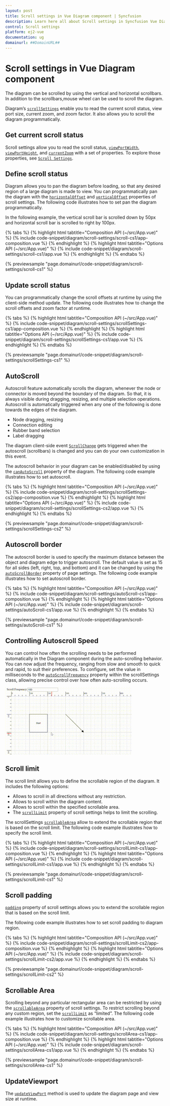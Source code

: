 ```yaml
---
layout: post
title: Scroll settings in Vue Diagram component | Syncfusion
description: Learn here all about Scroll settings in Syncfusion Vue Diagram component of Syncfusion Essential JS 2 and more.
control: Scroll settings 
platform: ej2-vue
documentation: ug
domainurl: ##DomainURL##
---
```


# Scroll settings in Vue Diagram component

The diagram can be scrolled by using the vertical and horizontal scrollbars. In addition to the scrollbars,mouse wheel can be used to scroll the diagram.

Diagram’s [`scrollSettings`](https://ej2.syncfusion.com/vue/documentation/api/diagram/#scrollsettings) enable you to read the current scroll status, view port size, current zoom, and zoom factor. It also allows you to scroll the diagram programmatically.

## Get current scroll status

Scroll settings allow you to read the scroll status, [`viewPortWidth`](https://ej2.syncfusion.com/vue/documentation/api/diagram/scrollSettings), [`viewPortHeight`](https://ej2.syncfusion.com/vue/documentation/api/diagram/scrollSettings), and [`currentZoom`](https://ej2.syncfusion.com/vue/documentation/api/diagram/scrollSettings) with a set of properties. To explore those properties, see [`Scroll Settings`](https://ej2.syncfusion.com/vue/documentation/api/diagram/scrollSettings).

## Define scroll status

Diagram allows you to pan the diagram before loading, so that any desired region of a large diagram is made to view. You can programmatically pan the diagram with the [`horizontalOffset`](https://ej2.syncfusion.com/vue/documentation/api/diagram/scrollSettings) and [`verticalOffset`](https://ej2.syncfusion.com/vue/documentation/api/diagram/scrollSettings) properties of scroll settings. The following code illustrates how to set pan the diagram programmatically.

In the following example, the vertical scroll bar is scrolled down by 50px and horizontal scroll bar is scrolled to right by 100px.

{% tabs %}
{% highlight html tabtitle="Composition API (~/src/App.vue)" %}
{% include code-snippet/diagram/scroll-settings/scroll-cs1/app-composition.vue %}
{% endhighlight %}
{% highlight html tabtitle="Options API (~/src/App.vue)" %}
{% include code-snippet/diagram/scroll-settings/scroll-cs1/app.vue %}
{% endhighlight %}
{% endtabs %}
        
{% previewsample "page.domainurl/code-snippet/diagram/scroll-settings/scroll-cs1" %}

## Update scroll status

You can programmatically change the scroll offsets at runtime by using the client-side method update. The following code illustrates how to change the scroll offsets and zoom factor at runtime.

{% tabs %}
{% highlight html tabtitle="Composition API (~/src/App.vue)" %}
{% include code-snippet/diagram/scroll-settings/scrollSettings-cs1/app-composition.vue %}
{% endhighlight %}
{% highlight html tabtitle="Options API (~/src/App.vue)" %}
{% include code-snippet/diagram/scroll-settings/scrollSettings-cs1/app.vue %}
{% endhighlight %}
{% endtabs %}
        
{% previewsample "page.domainurl/code-snippet/diagram/scroll-settings/scrollSettings-cs1" %}

## AutoScroll

Autoscroll feature automatically scrolls the diagram, whenever the node or connector is moved beyond the boundary of the diagram. So that, it is always visible during dragging, resizing, and multiple selection operations. Autoscroll is automatically triggered when any one of the following is done towards the edges of the diagram.

* Node dragging, resizing
* Connection editing
* Rubber band selection
* Label dragging

The diagram client-side event [`ScrollChange`](https://ej2.syncfusion.com/vue/documentation/api/diagram/#scrollchange) gets triggered when the autoscroll (scrollbars) is changed and you can do your own customization in this event.

The autoscroll behavior in your diagram can be enabled/disabled by using the [`canAutoScroll`](https://ej2.syncfusion.com/vue/documentation/api/diagram/scrollSettings) property of the diagram. The following code example illustrates how to set autoscroll.

{% tabs %}
{% highlight html tabtitle="Composition API (~/src/App.vue)" %}
{% include code-snippet/diagram/scroll-settings/scrollSettings-cs2/app-composition.vue %}
{% endhighlight %}
{% highlight html tabtitle="Options API (~/src/App.vue)" %}
{% include code-snippet/diagram/scroll-settings/scrollSettings-cs2/app.vue %}
{% endhighlight %}
{% endtabs %}
        
{% previewsample "page.domainurl/code-snippet/diagram/scroll-settings/scrollSettings-cs2" %}

## Autoscroll border

The autoscroll border is used to specify the maximum distance between the object and diagram edge to trigger autoscroll. The default value is set as 15 for all sides (left, right, top, and bottom) and it can be changed by using the [`autoScrollBorder`](https://ej2.syncfusion.com/vue/documentation/api/diagram/scrollSettings) property of page settings. The following code example illustrates how to set autoscroll border.

{% tabs %}
{% highlight html tabtitle="Composition API (~/src/App.vue)" %}
{% include code-snippet/diagram/scroll-settings/autoScroll-cs1/app-composition.vue %}
{% endhighlight %}
{% highlight html tabtitle="Options API (~/src/App.vue)" %}
{% include code-snippet/diagram/scroll-settings/autoScroll-cs1/app.vue %}
{% endhighlight %}
{% endtabs %}
        
{% previewsample "page.domainurl/code-snippet/diagram/scroll-settings/autoScroll-cs1" %}

## Controlling Autoscroll Speed

You can control how often the scrolling needs to be performed automatically in the Diagram component during the auto-scrolling behavior. You can now adjust the frequency, ranging from slow and smooth to quick and rapid, to suit their preferences. To configure, set the value in milliseconds to the [`autoScrollFrequency`](https://ej2.syncfusion.com/vue/documentation/api/diagram/scrollSettings/#autoscrollfrequency) property within the scrollSettings class, allowing precise control over how often auto-scrolling occurs. 

![AutoscrollFrequency](./images/AutoscrollFrequency.gif)

## Scroll limit

The scroll limit allows you to define the scrollable region of the diagram. It includes the following options:

* Allows to scroll in all directions without any restriction.
* Allows to scroll within the diagram content.
* Allows to scroll within the specified scrollable area.
* The [`scrollLimit`](https://ej2.syncfusion.com/vue/documentation/api/diagram/scrollSettings) property of scroll settings helps to limit the scrolling.

The scrollSettings [`scrollableArea`](https://ej2.syncfusion.com/vue/documentation/api/diagram/scrollSettings) allow to extend the scrollable region that is based on the scroll limit.
The following code example illustrates how to specify the scroll limit.

{% tabs %}
{% highlight html tabtitle="Composition API (~/src/App.vue)" %}
{% include code-snippet/diagram/scroll-settings/scrollLimit-cs1/app-composition.vue %}
{% endhighlight %}
{% highlight html tabtitle="Options API (~/src/App.vue)" %}
{% include code-snippet/diagram/scroll-settings/scrollLimit-cs1/app.vue %}
{% endhighlight %}
{% endtabs %}
        
{% previewsample "page.domainurl/code-snippet/diagram/scroll-settings/scrollLimit-cs1" %}

## Scroll padding

[`padding`](https://ej2.syncfusion.com/vue/documentation/api/diagram/scrollSettings) property of scroll settings  allows you to extend the scrollable region that is based on the scroll limit.

The following code example illustrates how to set scroll padding to diagram region.

{% tabs %}
{% highlight html tabtitle="Composition API (~/src/App.vue)" %}
{% include code-snippet/diagram/scroll-settings/scrollLimit-cs2/app-composition.vue %}
{% endhighlight %}
{% highlight html tabtitle="Options API (~/src/App.vue)" %}
{% include code-snippet/diagram/scroll-settings/scrollLimit-cs2/app.vue %}
{% endhighlight %}
{% endtabs %}
        
{% previewsample "page.domainurl/code-snippet/diagram/scroll-settings/scrollLimit-cs2" %}

## Scrollable Area

Scrolling beyond any particular rectangular area can be restricted by using the [`scrollableArea`](https://ej2.syncfusion.com/vue/documentation/api/diagram/scrollSettings) property of scroll settings. To restrict scrolling beyond any custom region, set the [`scrollLimit`](https://ej2.syncfusion.com/vue/documentation/api/diagram/scrollSettings) as “limited”. The following code example illustrates how to customize scrollable area.

{% tabs %}
{% highlight html tabtitle="Composition API (~/src/App.vue)" %}
{% include code-snippet/diagram/scroll-settings/scrollArea-cs1/app-composition.vue %}
{% endhighlight %}
{% highlight html tabtitle="Options API (~/src/App.vue)" %}
{% include code-snippet/diagram/scroll-settings/scrollArea-cs1/app.vue %}
{% endhighlight %}
{% endtabs %}
        
{% previewsample "page.domainurl/code-snippet/diagram/scroll-settings/scrollArea-cs1" %}

## UpdateViewport

The [`updateViewPort`](https://ej2.syncfusion.com/vue/documentation/api/diagram/#updateviewport) method is used to update the diagram page and view size at runtime.